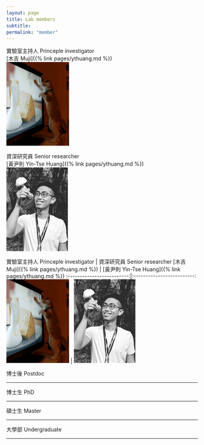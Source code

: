 ```yaml
---
layout: page
title: Lab members
subtitle:
permalink: "member"
---
```


實驗室主持人 Princeple investigator<br>
[木吉 Muji]({% link pages/ythuang.md %})<br>
![](assets/img/people/Muji_TV_crop.gif)

資深研究員 Senior researcher<br>
[黃尹則 Yin-Tse Huang]({% link pages/ythuang.md %})<br>
![](assets/img/people/MeintheField_220px.png)

實驗室主持人 Princeple investigator |  資深研究員 Senior researcher
[木吉 Muji]({% link pages/ythuang.md %}) | [黃尹則 Yin-Tse Huang]({% link pages/ythuang.md %})
:-------------------------:|:-------------------------:
![](assets/img/people/Muji_TV_crop.gif)  |  ![](assets/img/people/MeintheField_220px.png)

博士後 Postdoc
_________


博士生 PhD
_________


碩士生 Master
_________


大學部 Undergraduate
_________
